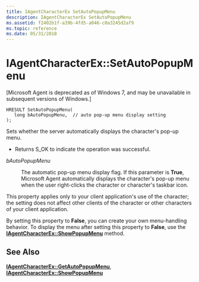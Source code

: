```yaml
---
title: IAgentCharacterEx SetAutoPopupMenu
description: IAgentCharacterEx SetAutoPopupMenu
ms.assetid: f2402b1f-a39b-4fd5-a046-c0a3245d2af9
ms.topic: reference
ms.date: 05/31/2018
---
```


# IAgentCharacterEx::SetAutoPopupMenu

\[Microsoft Agent is deprecated as of Windows 7, and may be unavailable in subsequent versions of Windows.\]

``` syntax
HRESULT SetAutoPopupMenu(
   long bAutoPopupMenu,  // auto pop-up menu display setting
);
```

Sets whether the server automatically displays the character's pop-up menu.

-   Returns S\_OK to indicate the operation was successful.

<dl> <dt>

<span id="bAutoPopupMenu"></span><span id="bautopopupmenu"></span><span id="BAUTOPOPUPMENU"></span>*bAutoPopupMenu*
</dt> <dd>

The automatic pop-up menu display flag. If this parameter is **True**, Microsoft Agent automatically displays the character's pop-up menu when the user right-clicks the character or character's taskbar icon.

</dd> </dl>

This property applies only to your client application's use of the character; the setting does not affect other clients of the character or other characters of your client application.

By setting this property to **False**, you can create your own menu-handling behavior. To display the menu after setting this property to **False**, use the [**IAgentCharacterEx::ShowPopupMenu**](iagentcharacterex--showpopupmenu.md) method.

## See Also

[**IAgentCharacterEx::GetAutoPopupMenu**](iagentcharacterex--getautopopupmenu.md), [**IAgentCharacterEx::ShowPopupMenu**](iagentcharacterex--showpopupmenu.md)


 

 




